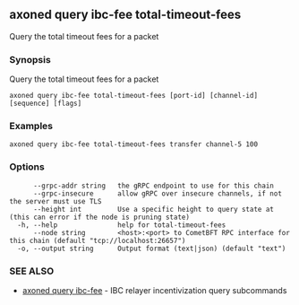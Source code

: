 ## axoned query ibc-fee total-timeout-fees

Query the total timeout fees for a packet

### Synopsis

Query the total timeout fees for a packet

```
axoned query ibc-fee total-timeout-fees [port-id] [channel-id] [sequence] [flags]
```

### Examples

```
axoned query ibc-fee total-timeout-fees transfer channel-5 100
```

### Options

```
      --grpc-addr string   the gRPC endpoint to use for this chain
      --grpc-insecure      allow gRPC over insecure channels, if not the server must use TLS
      --height int         Use a specific height to query state at (this can error if the node is pruning state)
  -h, --help               help for total-timeout-fees
      --node string        <host>:<port> to CometBFT RPC interface for this chain (default "tcp://localhost:26657")
  -o, --output string      Output format (text|json) (default "text")
```

### SEE ALSO

* [axoned query ibc-fee](axoned_query_ibc-fee.md)	 - IBC relayer incentivization query subcommands

